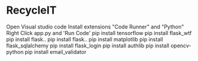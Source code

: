 # RecycleIT

Open Visual studio code
Install extensions "Code Runner" and "Python"
Right Click app.py and 'Run Code'
pip install tensorflow
pip install flask_wtf
pip install flask..
pip install flask..
pip install matplotlib
pip install flask_sqlalchemy
pip install flask_login
pip install authlib
pip install opencv-python
pip install email_validator
